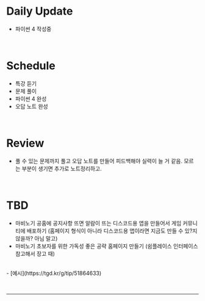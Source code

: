 
# Daily Update
- 파이썬 4 작성중

&nbsp;
# Schedule
- 특강 듣기
- 문제 풀이
- 파이썬 4 완성
- 오답 노트 완성

&nbsp;
# Review
- 풀 수 있는 문제까지 풀고 오답 노트를 만들어 피드백해야 실력이 늘 거 같음. 모르는 부분이 생기면 추가로 노트정리하고.

&nbsp;
# TBD
- 마비노기 공홈에 공지사항 뜨면 알람이 뜨는 디스코드용 앱을 만들어서 게임 커뮤니티에 배포하기 (홈페이지 형식이 아니라 디스코드용 앱이라면 지금도 만들 수 있?지 않을까? 아님 말고)
- 마비노기 초보자를 위한 가독성 좋은 공략 홈페이지 만들기 (쉼플레이스 인터페이스 참고해서 장고 때)
<br>
- [예시](https://tgd.kr/g/tip/51864633)

&nbsp;
***
